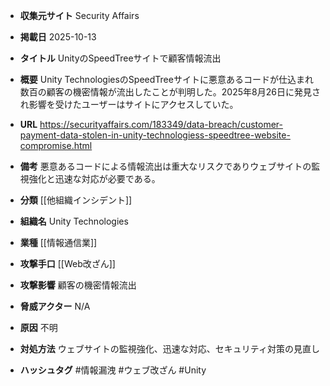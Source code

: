 - **収集元サイト**
Security Affairs

- **掲載日**
2025-10-13

- **タイトル**
UnityのSpeedTreeサイトで顧客情報流出

- **概要**
Unity TechnologiesのSpeedTreeサイトに悪意あるコードが仕込まれ数百の顧客の機密情報が流出したことが判明した。2025年8月26日に発見され影響を受けたユーザーはサイトにアクセスしていた。

- **URL**
https://securityaffairs.com/183349/data-breach/customer-payment-data-stolen-in-unity-technologiess-speedtree-website-compromise.html

- **備考**
悪意あるコードによる情報流出は重大なリスクでありウェブサイトの監視強化と迅速な対応が必要である。

- **分類**
[[他組織インシデント]]

- **組織名**
Unity Technologies

- **業種**
[[情報通信業]]

- **攻撃手口**
[[Web改ざん]]

- **攻撃影響**
顧客の機密情報流出

- **脅威アクター**
N/A

- **原因**
不明

- **対処方法**
ウェブサイトの監視強化、迅速な対応、セキュリティ対策の見直し

- **ハッシュタグ**
#情報漏洩 #ウェブ改ざん #Unity

